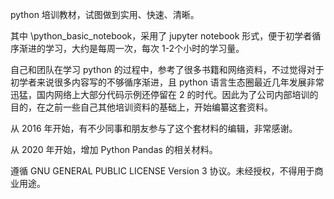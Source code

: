 
python 培训教材，试图做到实用、快速、清晰。

其中 \python_basic_notebook，采用了 jupyter notebook 形式，便于初学者循序渐进的学习，大约是每周一次，每次 1-2个小时的学习量。

自己和团队在学习 python 的过程中，参考了很多书籍和网络资料，不过觉得对于初学者来说很多内容写的不够循序渐进，且 python 语言生态圈最近几年发展非常迅猛，国内网络上大部分代码示例还停留在 2 的时代。因此为了公司内部培训的目的，在之前一些自己其他培训资料的基础上，开始编纂这套资料。

从 2016 年开始，有不少同事和朋友参与了这个套材料的编辑，非常感谢。

从 2020 年开始，增加 Python Pandas 的相关材料。

遵循 GNU GENERAL PUBLIC LICENSE Version 3 协议。未经授权，不得用于商业用途。
